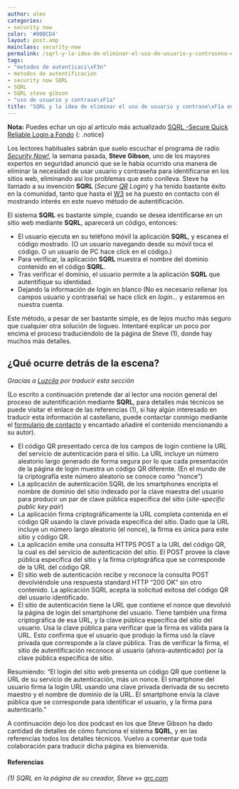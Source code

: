 ```yaml
---
author: alex
categories:
- security now
color: '#00BCD4'
layout: post.amp
mainclass: security-now
permalink: /sqrl-y-la-idea-de-eliminar-el-uso-de-usuario-y-contrasena-en-internet/
tags:
- "metodos de autenticaci\xF3n"
- metodos de autentificacion
- security now SQRL
- SQRL
- SQRL steve gibson
- "uso de usuario y contrase\xF1a"
title: "SQRL y la idea de eliminar el uso de usuario y contrase\xF1a en internet"
---
```


**Nota:** Puedes echar un ojo al artículo más actualizado [SQRL -Secure Quick Reliable Login a Fondo](/sqrl-secure-quick-reliable-login-a-fondo/)
{: .notice}

Los lectores habituales sabrán que suelo escuchar el programa de radio *[Security Now!][1]*, la semana pasada, **Steve Gibson**, uno de los mayores expertos en seguridad anunció que se le había ocurrido una manera de eliminar la necesidad de usar usuario y contraseña para identificarse en los sitios web, eliminando así los problemas que esto conlleva. Steve ha llamado a su invención **SQRL** (*Secure [QR][2] Login*) y ha tenido bastante éxito en la comunidad, tanto que hasta el [W3][3] se ha puesto en contacto con él mostrando interés en este nuevo método de autentificación.

<!--more--><!--ad-->
<amp-img on="tap:lightbox1" role="button" tabindex="0" layout="responsive" src="/img/2013/10/sqrl-login-sample.png" alt="SQRL y la idea de elminar el uso de usuario y contraseña en internet" width="400px" height="199px" />

El sistema **SQRL** es bastante simple, cuando se desea identificarse en un sitio web mediante **SQRL**, aparecerá un código, entonces:

  * El usuario ejecuta en su teléfono móvil la aplicación **SQRL**, y escanea el código mostrado. (O un usuario navegando desde su móvil toca el código. O un usuario de PC hace click en el código.)
  * Para verificar, la aplicación **SQRL** muestra el nombre del dominio contenido en el código **SQRL**.
  * Tras verificar el dominio, el usuario permite a la aplicación **SQRL** que autentifique su identidad.
  * Dejando la información de login en blanco (No es necesario rellenar los campos usuario y contraseña) se hace click en *login*&#8230; y estaremos en nuestra cuenta.

Este método, a pesar de ser bastante simple, es de lejos mucho más seguro que cualquier otra solución de logueo. Intentaré explicar un poco por encima el proceso traduciéndolo de la página de Steve (1), donde hay muchos más detalles.

## ¿Qué ocurre detrás de la escena?

*Gracias a [Luzcila][4] por traducir esta sección*

(Lo escrito a continuación pretende dar al lector una noción general del proceso de autentificación mediante **SQRL**, para detalles más técnicos se puede visitar el enlace de las referencias (1), si hay algún interesado en traducir esta información al castellano, puede contactar conmigo mediante el [formulario de contacto][5] y encantado añadiré el contenido mencionando a su autor).

  * El código QR presentado cerca de los campos de login contiene la URL del servicio de autenticación para el sitio. La URL incluye un número aleatorio largo generado de forma segura por lo que cada presentación de la página de login muestra un código QR diferente. (En el mundo de la criptografía este número aleatorio se conoce como “nonce”)
  * La aplicación de autenticación SQRL de los smartphones encripta el nombre de dominio del sitio indexado por la clave maestra del usuario para producir un par de clave pública específica del sitio (*site-specific public key pair*)
  * La aplicación firma criptográficamente la URL completa contenida en el código QR usando la clave privada específica del sitio. Dado que la URL incluye un número largo aleatorio (el nonce), la firma es única para este sitio y código QR.
  * La aplicación emite una consulta HTTPS POST a la URL del código QR, la cual es del servicio de autenticación del sitio. El POST provee la clave pública específica del sitio y la firma criptográfica que se corresponde de la URL del código QR.
  * El sitio web de autenticación recibe y reconoce la consulta POST devolviéndole una respuesta standard HTTP “200 OK” sin otro contenido. La aplicación SQRL acepta la solicitud exitosa del código QR del usuario identificado.
  * El sitio de autenticación tiene la URL que contiene el nonce que devolvió la página de login del smartphone del usuario. Tiene también una firma criptográfica de esa URL, y la clave pública específica del sitio del usuario. Usa la clave pública para verificar que la firma es válida para la URL. Esto confirma que el usuario que produjo la firma usó la clave privada que corresponde a la clave pública. Tras de verificar la firma, el sitio de autentificación reconoce al usuario (ahora-autenticado) por la clave pública específica de sitio.

<amp-img on="tap:lightbox1" role="button" tabindex="0" layout="responsive" src="/img/2013/10/sign-algo.png" alt="SQRL y la idea de elminar el uso de usuario y contraseña en internet" width="580px" height="194px" />

Resumiendo: &#8220;El login del sitio web presenta un código QR que contiene la URL de su servicio de autenticación, más un nonce. El smartphone del usuario firma la login URL usando una clave privada derivada de su secreto maestro y el nombre de dominio de la URL. El smartphone envía la clave pública que se corresponde para identificar el usuario, y la firma para autenticarlo.&#8221;

A continuación dejo los dos podcast en los que Steve Gibson ha dado cantidad de detalles de cómo funciona el sistema **SQRL**, y en las referencias todos los detalles técnicos. Vuelvo a comentar que toda colaboración para traducir dicha página es bienvenida.

<span class="embed-youtube" ></span>
<span class="embed-youtube" ></span>

#### Referencias

*(1) SQRL en la página de su creador, Steve* »» <a href="https://www.grc.com/sqrl/sqrl.htm" target="_blank">grc.com</a>



 [1]: https://elbauldelprogramador.com/security-now/ "Artículos sobre Security now!"
 [2]: https://elbauldelprogramador.com/estructura-y-seguridad-de-los-qr-codes/ "Estructura y seguridad de los QR Codes"
 [3]: http://www.w3.org/ "W3 org"
 [4]: https://elbauldelprogramador.com/ "Artículos de Luzcila"
 [5]: https://elbauldelprogramador.com/ "Contacto"
